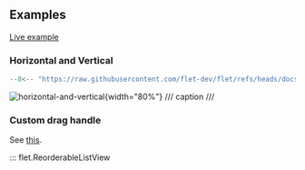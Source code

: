## Examples

[Live example](https://flet-controls-gallery.fly.dev/input/autofillgroup)

### Horizontal and Vertical

```python
--8<-- "https://raw.githubusercontent.com/flet-dev/flet/refs/heads/docs/fix-links/sdk/python/examples/controls/reorderable-list-view/horizontal-and-vertical.py"
```

![horizontal-and-vertical](https://raw.githubusercontent.com/flet-dev/flet/docs/fix-links/sdk/python/examples/controls/reorderable-list-view/media/horizontal-and-vertical.gif){width="80%"}
/// caption
///

### Custom drag handle

See [this](reorderabledraggable.md#examples).

::: flet.ReorderableListView
